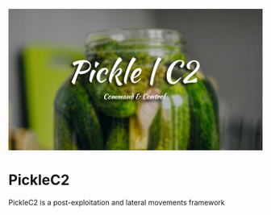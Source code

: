 ![image](Background.png)

# PickleC2
PickleC2 is a post-exploitation and lateral movements framework
